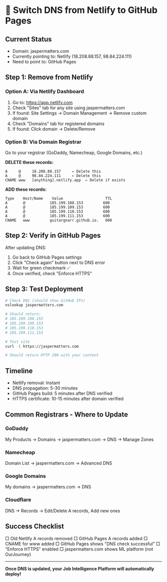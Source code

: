 # 🔄 Switch DNS from Netlify to GitHub Pages

## Current Status
- Domain: jaspermatters.com
- Currently pointing to: Netlify (18.208.88.157, 98.84.224.111)
- Need to point to: GitHub Pages

## Step 1: Remove from Netlify

### Option A: Via Netlify Dashboard
1. Go to: https://app.netlify.com
2. Check "Sites" tab for any site using jaspermatters.com
3. If found: Site Settings → Domain Management → Remove custom domain
4. Check "Domains" tab for registered domains
5. If found: Click domain → Delete/Remove

### Option B: Via Domain Registrar
Go to your registrar (GoDaddy, Namecheap, Google Domains, etc.)

**DELETE these records:**
```
A     @     18.208.88.157     ← Delete this
A     @     98.84.224.111     ← Delete this
CNAME www   [anything].netlify.app  ← Delete if exists
```

**ADD these records:**
```
Type    Host/Name    Value                   TTL
A       @           185.199.108.153         600
A       @           185.199.109.153         600
A       @           185.199.110.153         600
A       @           185.199.111.153         600
CNAME   www         guitargnarr.github.io.   600
```

## Step 2: Verify in GitHub Pages

After updating DNS:
1. Go back to GitHub Pages settings
2. Click "Check again" button next to DNS error
3. Wait for green checkmark ✅
4. Once verified, check "Enforce HTTPS"

## Step 3: Test Deployment

```bash
# Check DNS (should show GitHub IPs)
nslookup jaspermatters.com

# Should return:
# 185.199.108.153
# 185.199.109.153
# 185.199.110.153
# 185.199.111.153

# Test site
curl -I https://jaspermatters.com

# Should return HTTP 200 with your content
```

## Timeline
- Netlify removal: Instant
- DNS propagation: 5-30 minutes
- GitHub Pages build: 5 minutes after DNS verified
- HTTPS certificate: 10-15 minutes after domain verified

## Common Registrars - Where to Update

### GoDaddy
My Products → Domains → jaspermatters.com → DNS → Manage Zones

### Namecheap
Domain List → jaspermatters.com → Advanced DNS

### Google Domains
My domains → jaspermatters.com → DNS

### Cloudflare
DNS → Records → Edit/Delete A records, Add new ones

## Success Checklist
□ Old Netlify A records removed
□ GitHub Pages A records added
□ CNAME for www added
□ GitHub Pages shows "DNS check successful"
□ "Enforce HTTPS" enabled
□ jaspermatters.com shows ML platform (not OurJourney)

---

**Once DNS is updated, your Job Intelligence Platform will automatically deploy!**